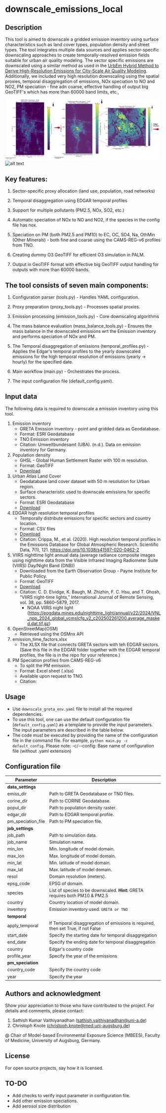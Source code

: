 # downscale_emissions_local

## Description
This tool is aimed to downscale a gridded emission inventory using surface characteristics such as land cover types, population density and street types. The tool integrates multiple data sources and applies sector-specific downscaling approaches to create temporally-resolved emission fields suitable for urban air quality modeling. The sector specific emissions are downscaled using a similar method as used in the [UrbEm Hybrid Method to Derive High-Resolution Emissions for City-Scale Air Quality Modeling](https://www.mdpi.com/2073-4433/12/11/1404). Additionally, we included very high resolution downscaling using the spatial proxies, temporal disaggregation of emissions, NOx speciation to NO and NO2, PM speciation - fine adn coarse, effective handling of output big GeoTIFF's which has more than 60000 band limits, etc.,

![alt text](Picture4.png)![alt text](PM25_hourly_SumAllSectors_GRETA2.gif)

## Key features:

1. Sector-specific proxy allocation (land use, population, road networks)

2. Temporal disaggregation using EDGAR temporal profiles

3. Support for multiple pollutants (PM2.5, NOx, SO2, etc.)

4. Automatic speciation of NOx to NO and NO2, if the species in the config file has nox. 

5. Speciation on PM (both PM2.5 and PM10) to EC, OC, SO4, Na, OthMin (Other Minerals) - both fine and coarse using the CAMS-REG-v6 profiles from TNO.

6. Creating dummy O3 GeoTIFF for efficient O3 simulation in PALM.

7. Output in GeoTIFF format with effective big GeoTIFF output handling for outputs with more than 60000 bands. 


## The tool consists of seven main components:

1. Configuration parser (tools.py) - Handles YAML configuration.

2. Proxy preparation (proxy_tools.py) - Processes spatial proxies.

3. Emission processing (emission_tools.py) - Core downscaling algorithms

4. The mass balance evaluation (mass_balance_tools.py) - Ensures the mass balance in the downscaled emissions wrt the Emission inventory and performs speciation of NOx and PM.

5. The Temporal disaggregation of emissions (temporal_profiles.py) - Applies the Edgar's temporal profiles to the yearly downscaled emissions for the high temporal resolution of emissions (yearly -> hourly) for the specified date. 

6. Main workflow (main.py) - Orchestrates the process.

7. The input configuration file (default_config.yaml).

## Input data
The following data is required to downscale a emission inventory using this tool.

1. Emission inventory
	* GRETA Emission inventory - point and gridded data as Geodatabase.
	* Format: ESRI Geodatabase
	* TNO Emission inventory
	* Citation: Umweltbundesamt (UBA). (n.d.). Data on emission inventory for Germany. 
2. Population density
	* GHSL - Global Human Settlement Raster with 100 m resolution.
	* Format: GeoTIFF
	* [Download](https://ghsl.jrc.ec.europa.eu/download.php?ds=pop)
3. Urban Atlas Land Cover
	* Geodatabase land cover dataset with 50 m resolution for Urban region.
	* Surface characteristic used to downscale emissions for specific sectors.
	* Format: ESRI Geodatabase
	* [Download](https://land.copernicus.eu/en/products/urban-atlas)
4. EDGAR high resolution temporal profiles
	* Temporally distribute emissions for specific sectors and country location.
	* Format: CSV files
	* [Download](https://edgar.jrc.ec.europa.eu/dataset_temp_profile)
	* Citation: Crippa, M., et al. (2020). High resolution temporal profiles in the Emissions Database for Global Atmospheric Research. Scientific Data, 7(1), 121. https://doi.org/10.1038/s41597-020-0462-2 
5. VIIRS nighttime light annual data (average radiance composite images using nighttime data from the Visible Infrared Imaging Radiometer Suite (VIIRS) Day/Night Band (DNB))
    * Downloaded from the Earth Observation Group - Payne Institute for Public Policy.
	* Format: GeoTIFF
	* [Download](https://eogdata.mines.edu/nighttime_light/)
	* Citation: C. D. Elvidge, K. Baugh, M. Zhizhin, F. C. Hsu, and T. Ghosh, “VIIRS night-time lights,” International Journal of Remote Sensing, vol. 38, pp. 5860–5879, 2017. 
	  * NOAA VIIRS night light (https://eogdata.mines.edu/nighttime_light/annual/v22/2024/VNL_npp_2024_global_vcmslcfg_v2_c202502261200.average_masked.dat.tif.gz)
6. OpenStreetMap(OSM)
	* Retrieved using the OSMnx API
7. emission_time_factors.xlsx 
    * The XLSX file that connects GRETA sectors with teh EDGAR sectors. (Save this file in the EDGAR folder together with the EDGAR temporal profiles, the file is in the repo for your reference.)
8. PM Speciation profiles from CAMS-REG-v6
    * To split the PM emission.
	* Format: Excel sheet (.xlsx)
	* Available upon request to TNO.
	* Citation: 

## Usage
* Use `downscale_greta_env.yaml` file to install all the required dependencies.
* To use this tool, one can use the default configuration file (`default_config.yaml`) as a template to provide the input parameters. The input parameters are described in the table below.
* The code must be executed by providing the name of the configuration file in the command file. For example, `python main.py -c default_config`. Please note: -c/--config: Base name of configuration file (without .yaml extension)

## Configuration file

| **Parameter** | **Description**|
| --- | --- |
| **data_settings** | |
| emiss_dir  | Path to GRETA Geodatabase or TNO files. |
| corine_dir | Path to CORINE Geodatabase. |
| popul_dir  | Path to population density raster. |
| edgar_dir  | Path to EDGAR temporal profile. |
| pm_speciation_file  | Path to PM speciation file. |
| **job_settings** | | 
| job_path | Path to simulation data. |
| job_name | Simulation name. |
| min_lon | Min. longitude of model domain. |
| max_lon | Max. longitude of model domain. |
| min_lat | Min. latitude of model domain. |
| max_lat | Max. latitude of model domain. |
| resol | Domain resolution (meters). |
| epsg_code | EPSG of domain. |
| species | List of species to be downscaled. **Hint:** GRETA requires both PM10  & PM2.5 |
| country | Country location of model domain. |
| inventory | Emission inventory used. `GRETA or TNO` |
| **temporal** | |
| apply_temporal | If Temporal disaggregation of emissions is required, then set True, if not False |
| start_date | Specify the starting date for temporal disaggregation |
| end_date | Specify the ending date for temporal disaggregation |
| country | Edgar's country code |
| profile_year | Specify the year of the emissions |
| **pm_speciation** | |
| country_code | Specify the country code |
| year | Specify the year |

## Authors and acknowledgment
Show your appreciation to those who have contributed to the project.
For details and comments, please contact:
1. Sathish Kumar Vaithiyanadhan (sathish.vaithiyanadhan@uni-a.de)
2. Christoph Knote (christoph.knote@med.uni-augsburg.de)

@ Chair of Model-based Environmental Exposure Science (MBEES), Faculty of Medicine, University of Augsburg, Germany.

## License
For open source projects, say how it is licensed.

## TO-DO
* Add checks to verify input parameter in configuration file.
* Add other emission speciations. 
* Add aerosol size distribution
